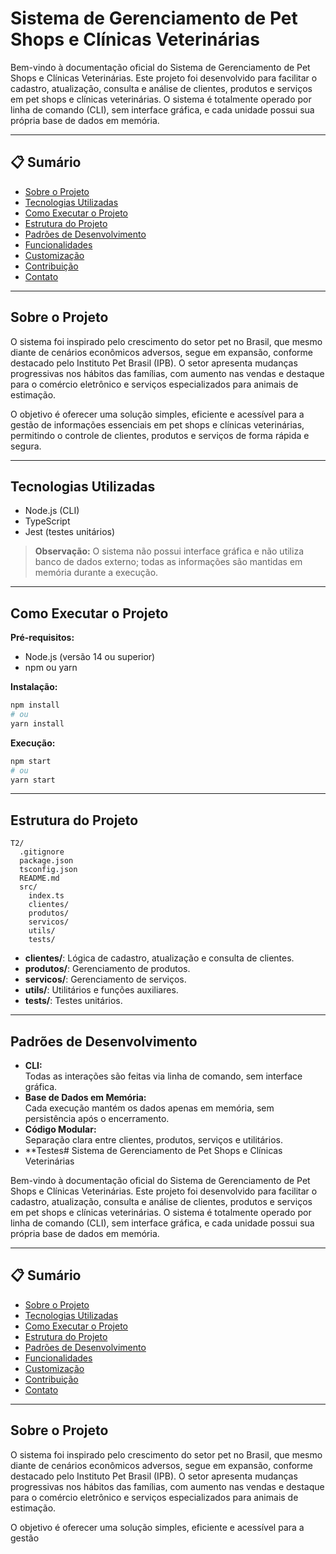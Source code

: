 # Sistema de Gerenciamento de Pet Shops e Clínicas Veterinárias

Bem-vindo à documentação oficial do Sistema de Gerenciamento de Pet Shops e Clínicas Veterinárias. Este projeto foi desenvolvido para facilitar o cadastro, atualização, consulta e análise de clientes, produtos e serviços em pet shops e clínicas veterinárias. O sistema é totalmente operado por linha de comando (CLI), sem interface gráfica, e cada unidade possui sua própria base de dados em memória.

---

## 📋 Sumário

- [Sobre o Projeto](#sobre-o-projeto)
- [Tecnologias Utilizadas](#tecnologias-utilizadas)
- [Como Executar o Projeto](#como-executar-o-projeto)
- [Estrutura do Projeto](#estrutura-do-projeto)
- [Padrões de Desenvolvimento](#padrões-de-desenvolvimento)
- [Funcionalidades](#funcionalidades)
- [Customização](#customização)
- [Contribuição](#contribuição)
- [Contato](#contato)

---

## Sobre o Projeto

O sistema foi inspirado pelo crescimento do setor pet no Brasil, que mesmo diante de cenários econômicos adversos, segue em expansão, conforme destacado pelo Instituto Pet Brasil (IPB). O setor apresenta mudanças progressivas nos hábitos das famílias, com aumento nas vendas e destaque para o comércio eletrônico e serviços especializados para animais de estimação.

O objetivo é oferecer uma solução simples, eficiente e acessível para a gestão de informações essenciais em pet shops e clínicas veterinárias, permitindo o controle de clientes, produtos e serviços de forma rápida e segura.

---

## Tecnologias Utilizadas

- Node.js (CLI)
- TypeScript
- Jest (testes unitários)

> **Observação:** O sistema não possui interface gráfica e não utiliza banco de dados externo; todas as informações são mantidas em memória durante a execução.

---

## Como Executar o Projeto

**Pré-requisitos:**
- Node.js (versão 14 ou superior)
- npm ou yarn

**Instalação:**
```sh
npm install
# ou
yarn install
```

**Execução:**
```sh
npm start
# ou
yarn start
```

---

## Estrutura do Projeto

```
T2/
  .gitignore
  package.json
  tsconfig.json
  README.md
  src/
    index.ts
    clientes/
    produtos/
    servicos/
    utils/
    tests/
```

- **clientes/**: Lógica de cadastro, atualização e consulta de clientes.
- **produtos/**: Gerenciamento de produtos.
- **servicos/**: Gerenciamento de serviços.
- **utils/**: Utilitários e funções auxiliares.
- **tests/**: Testes unitários.

---

## Padrões de Desenvolvimento

- **CLI:**  
  Todas as interações são feitas via linha de comando, sem interface gráfica.
- **Base de Dados em Memória:**  
  Cada execução mantém os dados apenas em memória, sem persistência após o encerramento.
- **Código Modular:**  
  Separação clara entre clientes, produtos, serviços e utilitários.
- **Testes# Sistema de Gerenciamento de Pet Shops e Clínicas Veterinárias

Bem-vindo à documentação oficial do Sistema de Gerenciamento de Pet Shops e Clínicas Veterinárias. Este projeto foi desenvolvido para facilitar o cadastro, atualização, consulta e análise de clientes, produtos e serviços em pet shops e clínicas veterinárias. O sistema é totalmente operado por linha de comando (CLI), sem interface gráfica, e cada unidade possui sua própria base de dados em memória.

---

## 📋 Sumário

- [Sobre o Projeto](#sobre-o-projeto)
- [Tecnologias Utilizadas](#tecnologias-utilizadas)
- [Como Executar o Projeto](#como-executar-o-projeto)
- [Estrutura do Projeto](#estrutura-do-projeto)
- [Padrões de Desenvolvimento](#padrões-de-desenvolvimento)
- [Funcionalidades](#funcionalidades)
- [Customização](#customização)
- [Contribuição](#contribuição)
- [Contato](#contato)

---

## Sobre o Projeto

O sistema foi inspirado pelo crescimento do setor pet no Brasil, que mesmo diante de cenários econômicos adversos, segue em expansão, conforme destacado pelo Instituto Pet Brasil (IPB). O setor apresenta mudanças progressivas nos hábitos das famílias, com aumento nas vendas e destaque para o comércio eletrônico e serviços especializados para animais de estimação.

O objetivo é oferecer uma solução simples, eficiente e acessível para a gestão
